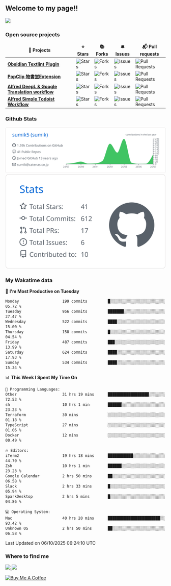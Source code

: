 
<h2>Welcome to my page!!</h2>

![](https://komarev.com/ghpvc/?username=shivase&color=red)

<h3>Open source projects</h3>
<table>
  <thead align="center">
    <tr border: none;>
      <td><b>🎁 Projects</b></td>
      <td><b>⭐ Stars</b></td>
      <td><b>📚 Forks</b></td>
      <td><b>🛎 Issues</b></td>
      <td><b>📬 Pull requests</b></td>
    </tr>
  </thead>
  <tbody>
    <tr>
      <td><a href="https://github.com/shivase/obsidian-textlint"><b>Obsidian Textlint Plugin</b></a></td>
      <td><img alt="Stars" src="https://img.shields.io/github/stars/shivase/obsidian-textlint?style=flat-square&labelColor=343b41"/></td>
      <td><img alt="Forks" src="https://img.shields.io/github/forks/shivase/obsidian-textlint?style=flat-square&labelColor=343b41"/></td>
      <td><img alt="Issues" src="https://img.shields.io/github/issues/shivase/obsidian-textlint?style=flat-square&labelColor=343b41"/></td>
      <td><img alt="Pull Requests" src="https://img.shields.io/github/issues-pr/shivase/obsidian-textlint?style=flat-square&labelColor=343b41"/></td>
    </tr>
    <tr>
      <td><a href="https://github.com/shivase/popclip-monokakido"><b>PopClip 物書堂Extension</b></a></td>
      <td><img alt="Stars" src="https://img.shields.io/github/stars/shivase/popclip-monokakido?style=flat-square&labelColor=343b41"/></td>
      <td><img alt="Forks" src="https://img.shields.io/github/forks/shivase/popclip-monokakido?style=flat-square&labelColor=343b41"/></td>
      <td><img alt="Issues" src="https://img.shields.io/github/issues/shivase/popclip-monokakido?style=flat-square&labelColor=343b41"/></td>
      <td><img alt="Pull Requests" src="https://img.shields.io/github/issues-pr/shivase/popclip-monokakido?style=flat-square&labelColor=343b41"/></td>
    </tr>
    <tr>
      <td><a href="https://github.com/shivase/alfred-workflow-deepl-google-translation"><b>Alfred DeepL & Google Translation workflow</b></a></td>
      <td><img alt="Stars" src="https://img.shields.io/github/stars/shivase/alfred-workflow-deepl-google-translation?style=flat-square&labelColor=343b41"/></td>
      <td><img alt="Forks" src="https://img.shields.io/github/forks/shivase/alfred-workflow-deepl-google-translation?style=flat-square&labelColor=343b41"/></td>
      <td><img alt="Issues" src="https://img.shields.io/github/issues/shivase/alfred-workflow-deepl-google-translation?style=flat-square&labelColor=343b41"/></td>
      <td><img alt="Pull Requests" src="https://img.shields.io/github/issues-pr/shivase/alfred-workflow-deepl-google-translation?style=flat-square&labelColor=343b41"/></td>
    </tr>
    <tr>
      <td><a href="https://github.com/shivase/alfred-simple-todoist"><b>Alfred Simple Todoist Workflow</b></a></td>
      <td><img alt="Stars" src="https://img.shields.io/github/stars/shivase/alfred-simple-todoist?style=flat-square&labelColor=343b41"/></td>
      <td><img alt="Forks" src="https://img.shields.io/github/forks/shivase/alfred-simple-todoist?style=flat-square&labelColor=343b41"/></td>
      <td><img alt="Issues" src="https://img.shields.io/github/issues/shivase/alfred-simple-todoist?style=flat-square&labelColor=343b41"/></td>
      <td><img alt="Pull Requests" src="https://img.shields.io/github/issues-pr/shivase/alfred-simple-todoist?style=flat-square&labelColor=343b41"/></td>
    </tr>
  </tbody>
</table>

<h3>Github Stats</h3>

![](https://raw.githubusercontent.com/shivase/profile-summary-cards/master/profile-summary-card-output/github/0-profile-details.svg)
![](https://raw.githubusercontent.com/shivase/profile-summary-cards/master/profile-summary-card-output/github/3-stats.svg)

<h3>My Wakatime data</h3>

<!--START_SECTION:waka-->
📅 **I'm Most Productive on Tuesday** 

```text
Monday                   199 commits         █░░░░░░░░░░░░░░░░░░░░░░░░   05.72 % 
Tuesday                  956 commits         ███████░░░░░░░░░░░░░░░░░░   27.47 % 
Wednesday                522 commits         ████░░░░░░░░░░░░░░░░░░░░░   15.00 % 
Thursday                 158 commits         █░░░░░░░░░░░░░░░░░░░░░░░░   04.54 % 
Friday                   487 commits         ███░░░░░░░░░░░░░░░░░░░░░░   13.99 % 
Saturday                 624 commits         ████░░░░░░░░░░░░░░░░░░░░░   17.93 % 
Sunday                   534 commits         ████░░░░░░░░░░░░░░░░░░░░░   15.34 % 
```


📊 **This Week I Spent My Time On** 

```text
💬 Programming Languages: 
Other                    31 hrs 19 mins      ██████████████████░░░░░░░   72.53 % 
sh                       10 hrs 1 min        ██████░░░░░░░░░░░░░░░░░░░   23.23 % 
Terraform                30 mins             ░░░░░░░░░░░░░░░░░░░░░░░░░   01.18 % 
TypeScript               27 mins             ░░░░░░░░░░░░░░░░░░░░░░░░░   01.06 % 
Docker                   12 mins             ░░░░░░░░░░░░░░░░░░░░░░░░░   00.49 % 

🔥 Editors: 
iTerm2                   19 hrs 18 mins      ███████████░░░░░░░░░░░░░░   44.70 % 
Zsh                      10 hrs 1 min        ██████░░░░░░░░░░░░░░░░░░░   23.23 % 
Google Calendar          2 hrs 50 mins       ██░░░░░░░░░░░░░░░░░░░░░░░   06.58 % 
Slack                    2 hrs 33 mins       █░░░░░░░░░░░░░░░░░░░░░░░░   05.94 % 
SparkDesktop             2 hrs 5 mins        █░░░░░░░░░░░░░░░░░░░░░░░░   04.86 % 

💻 Operating System: 
Mac                      40 hrs 20 mins      ███████████████████████░░   93.42 % 
Unknown OS               2 hrs 50 mins       ██░░░░░░░░░░░░░░░░░░░░░░░   06.58 % 
```


 Last Updated on 06/10/2025 06:24:10 UTC
<!--END_SECTION:waka-->

<h3>Where to find me</h3>
<p>
  <a href="https://www.twitter.com/sumik5">
    <img src="https://img.shields.io/badge/twitter-%231DA1F2.svg?&style=for-the-badge&logo=twitter&logoColor=white" height=25>
  </a>
  <a href="https://zenn.dev/shivase">
    <img src="https://img.shields.io/badge/-Zenn-03363D.svg?logo=zenn&style=flat-square" height=25>
  </a>
</p>

<p>
  <a href="https://www.buymeacoffee.com/shivase" target="_blank" rel="noreferrer nofollow">
    <img src="https://cdn.buymeacoffee.com/buttons/default-red.png" alt="Buy Me A Coffee" height="30" width="150" >
  </a>
</p>
